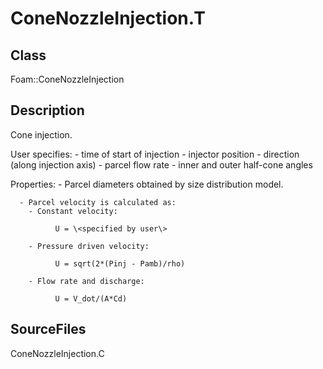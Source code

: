 # ConeNozzleInjection.T 
## Class
Foam::ConeNozzleInjection

## Description
Cone injection.

User specifies:
      - time of start of injection
      - injector position
      - direction (along injection axis)
      - parcel flow rate
      - inner and outer half-cone angles

Properties:
      - Parcel diameters obtained by size distribution model.

      - Parcel velocity is calculated as:
        - Constant velocity:
```
          U = \<specified by user\>
```

        - Pressure driven velocity:
```
          U = sqrt(2*(Pinj - Pamb)/rho)
```

        - Flow rate and discharge:
```
          U = V_dot/(A*Cd)
```

## SourceFiles
ConeNozzleInjection.C

